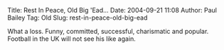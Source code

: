 Title: Rest In Peace, Old Big 'Ead...
Date: 2004-09-21 11:08
Author: Paul Bailey
Tag: Old
Slug: rest-in-peace-old-big-ead

What a loss. Funny, committed, successful, charismatic and popular.
Football in the UK will not see his like again.
